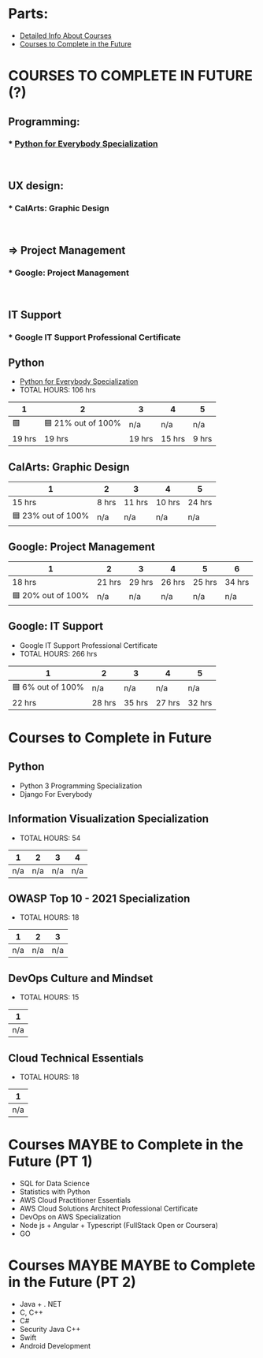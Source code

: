 # Parts: 

* [Detailed Info About Courses](#detailed-data-about-courses)
* [Courses to Complete in the Future](#courses-maybe-to-complete-in-the-future-pt-1)


# COURSES TO COMPLETE IN FUTURE (?)

## Programming: 
### * [Python for Everybody Specialization](#python-for-everybody-specialization)
<br/>

## UX design:
### * CalArts: Graphic Design
<br />

## => Project Management
### * Google: Project Management
<br />

## IT Support
### * Google IT Support Professional Certificate

## Python
* [Python for Everybody Specialization](#python-for-everybody-specialization)
* TOTAL HOURS: 106 hrs <br />

| 1  | 2  | 3  | 4  |  5 |
|---|---|---|---|---|
| 🟩 | 🟦 21% out of 100%  | n/a  | n/a  | n/a  | 
| 19 hrs | 19 hrs  | 19 hrs  | 15 hrs  | 9 hrs  | 


## CalArts: Graphic Design
| 1  | 2  | 3  | 4  |  5 |
|---|---|---|---|---|
| 15 hrs | 8 hrs  | 11 hrs  | 10 hrs  | 24 hrs  | 
|🟦 23% out of 100%|n/a|n/a|n/a|n/a|

## Google: Project Management
| 1  | 2  | 3  | 4  |  5 | 6 |
|---|---|---|---|---|---|
| 18 hrs | 21 hrs  | 29 hrs  | 26 hrs  | 25 hrs  | 34 hrs |
|🟦 20% out of 100%|n/a|n/a|n/a|n/a|n/a|


## Google: IT Support
* Google IT Support Professional Certificate
* TOTAL HOURS: 266 hrs <br />

| 1  | 2  | 3  | 4  |  5 |
|---|---|---|---|---|
| 🟦 6% out of 100% | n/a  | n/a  | n/a  | n/a  | 
| 22 hrs | 28 hrs  | 35 hrs  | 27 hrs  | 32 hrs  | 



# Courses to Complete in Future
## Python

* Python 3 Programming Specialization 
* Django For Everybody

## Information Visualization Specialization
* TOTAL HOURS: 54 <br />

| 1  | 2  | 3  | 4  | 
|---|---|---|---|
| n/a | n/a  | n/a  | n/a  | 

## OWASP Top 10 - 2021 Specialization
* TOTAL HOURS: 18 <br />

| 1  | 2  | 3  | 
|---|---|---|
| n/a | n/a  | n/a  | 

## DevOps Culture and Mindset
* TOTAL HOURS: 15 <br />

| 1  |  
|---|
| n/a | 

## Cloud Technical Essentials
* TOTAL HOURS: 18 <br />

| 1  |  
|---|
| n/a | 


# Courses MAYBE to Complete in the Future (PT 1)
* SQL for Data Science
* Statistics with Python
* AWS Cloud Practitioner Essentials
* AWS Cloud Solutions Architect Professional Certificate
* DevOps on AWS Specialization
* Node js + Angular + Typescript (FullStack Open or Coursera)
* GO
# Courses MAYBE MAYBE to Complete in the Future (PT 2)
* Java + . NET
* C, C++
* C#
* Security Java C++
* Swift
* Android Development
